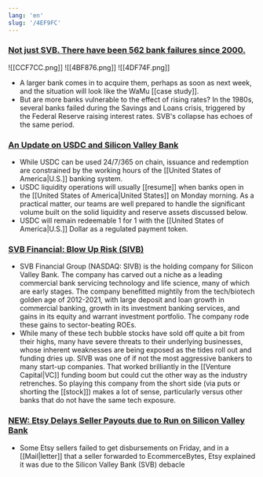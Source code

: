 ```yaml
---
lang: 'en'
slug: '/4EF9FC'
---
```


### [Not just SVB. There have been 562 bank failures since 2000.](https://yarn.pranshum.com/banks)

![[CCF7CC.png]]
![[4BF876.png]]
![[4DF74F.png]]

- A larger bank comes in to acquire them, perhaps as soon as next week, and the situation will look like the WaMu [[case study]].
- But are more banks vulnerable to the effect of rising rates? In the 1980s, several banks failed during the Savings and Loans crisis, triggered by the Federal Reserve raising interest rates. SVB's collapse has echoes of the same period.

### [An Update on USDC and Silicon Valley Bank](https://www.circle.com/blog/an-update-on-usdc-and-silicon-valley-bank)

- While USDC can be used 24/7/365 on chain, issuance and redemption are constrained by the working hours of the [[United States of America|U.S.]] banking system.
- USDC liquidity operations will usually [[resume]] when banks open in the [[United States of America|United States]] on Monday morning. As a practical matter, our teams are well prepared to handle the significant volume built on the solid liquidity and reserve assets discussed below.
- USDC will remain redeemable 1 for 1 with the [[United States of America|U.S.]] Dollar as a regulated payment token.

### [SVB Financial: Blow Up Risk (SIVB)](https://seekingalpha.com/article/4565388-svb-financial-blow-up-risk)

- SVB Financial Group (NASDAQ: SIVB) is the holding company for Silicon Valley Bank. The company has carved out a niche as a leading commercial bank servicing technology and life science, many of which are early stages. The company benefitted mightily from the tech/biotech golden age of 2012-2021, with large deposit and loan growth in commercial banking, growth in its investment banking services, and gains in its equity and warrant investment portfolio. The company rode these gains to sector-beating ROEs.
- While many of these tech bubble stocks have sold off quite a bit from their highs, many have severe threats to their underlying businesses, whose inherent weaknesses are being exposed as the tides roll out and funding dries up. SIVB was one of if not the most aggressive bankers to many start-up companies. That worked brilliantly in the [[Venture Capital|VC]] funding boom but could cut the other way as the industry retrenches. So playing this company from the short side (via puts or shorting the [[stock]]) makes a lot of sense, particularly versus other banks that do not have the same tech exposure.

### [NEW: Etsy Delays Seller Payouts due to Run on Silicon Valley Bank](https://www.ecommercebytes.com/C/abblog/blog.pl?/pl/2023/3/1678509907.html)

- Some Etsy sellers failed to get disbursements on Friday, and in a [[Mail|letter]] that a seller forwarded to EcommerceBytes, Etsy explained it was due to the Silicon Valley Bank (SVB) debacle
